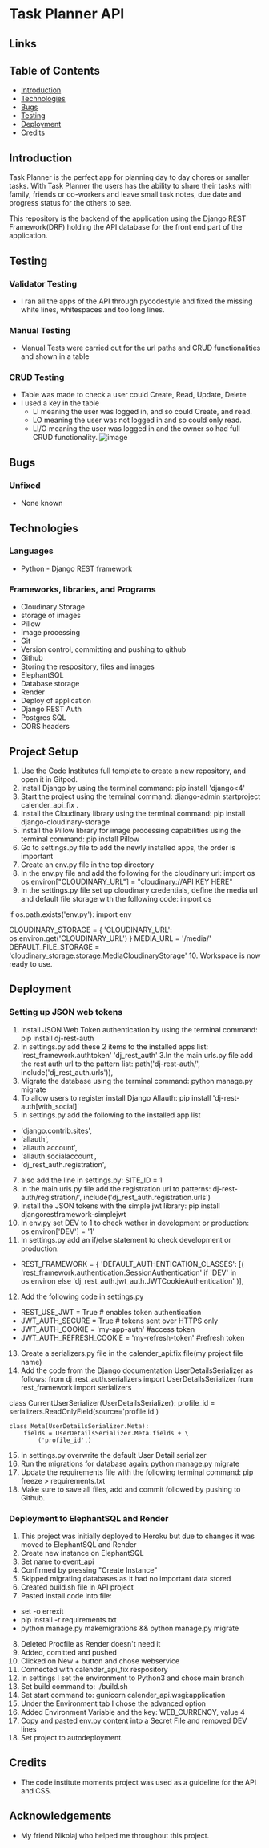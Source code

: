 # Task Planner API

## Links

## Table of Contents
- [Introduction](#introduction)
- [Technologies](#technologies)
- [Bugs](#bugs)
- [Testing](#testing)
- [Deployment](#deployment)
- [Credits](#credits)

## Introduction

Task Planner is the perfect app for planning day to day chores or smaller tasks. With Task Planner the users has the ability to share their tasks with family, friends or co-workers and leave small task notes, due date and progress status for the others to see.

This repository is the backend of the application using the Django REST Framework(DRF) holding the API database for the front end part of the application.

## Testing

### Validator Testing
- I ran all the apps of the API through pycodestyle and fixed the missing white lines, whitespaces and too long lines.

### Manual Testing
- Manual Tests were carried out for the url paths and CRUD functionalities and shown in a table

### CRUD Testing
- Table was made to check a user could Create, Read, Update, Delete
- I used a key in the table 
    - LI meaning the user was logged in, and so could Create, and read.
    - LO meaning the user was not logged in and so could only read.
    - LI/O meaning the user was logged in and the owner so had full CRUD functionality.
![image](https://user-images.githubusercontent.com/43667190/206542859-f6c3fa79-31e2-4498-a5ee-d047e3cb33b1.png)


## Bugs

### Unfixed
- None known

## Technologies
### Languages
 - Python - Django REST framework
### Frameworks, libraries, and Programs
 - Cloudinary Storage
  - storage of images
 - Pillow
  - Image processing
 - Git
  - Version control, committing and pushing to github
 - Github
  - Storing the respository, files and images
 - ElephantSQL
  - Database storage
 - Render
  - Deploy of application
 - Django REST Auth
 - Postgres SQL
 - CORS headers

## Project Setup
1. Use the Code Institutes full template to create a new repository, and open it in Gitpod.
2. Install Django by using the terminal command: pip install 'django<4'
3. Start the project using the terminal command: django-admin startproject calender_api_fix .
4. Install the Cloudinary library using the terminal command: pip install django-cloudinary-storage
5. Install the Pillow library for image processing capabilities using the terminal command: pip install Pillow
6. Go to settings.py file to add the newly installed apps, the order is important
7. Create an env.py file in the top directory
8. In the env.py file and add the following for the cloudinary url: import os
os.environ["CLOUDINARY_URL"] = "cloudinary://API KEY HERE"
9. In the settings.py file set up cloudinary credentials, define the media url and default file storage with the following code:
import os

if os.path.exists('env.py'):
    import env

CLOUDINARY_STORAGE = {
    'CLOUDINARY_URL': os.environ.get('CLOUDINARY_URL')
}
MEDIA_URL = '/media/'
DEFAULT_FILE_STORAGE = 'cloudinary_storage.storage.MediaCloudinaryStorage'
10. Workspace is now ready to use.

## Deployment
### Setting up JSON web tokens
1. Install JSON Web Token authentication by using the terminal command: pip install dj-rest-auth
2. In settings.py add these 2 items to the installed apps list: 'rest_framework.authtoken' 'dj_rest_auth'
3.In the main urls.py file add the rest auth url to the pattern list: path('dj-rest-auth/', include('dj_rest_auth.urls')),
4. Migrate the database using the terminal command: python manage.py migrate
5. To allow users to register install Django Allauth: pip install 'dj-rest-auth[with_social]'
6. In settings.py add the following to the installed app list
- 'django.contrib.sites',
- 'allauth',
- 'allauth.account',
- 'allauth.socialaccount',
- 'dj_rest_auth.registration',
7. also add the line in settings.py: SITE_ID = 1
8. In the main urls.py file add the registration url to patterns: dj-rest-auth/registration/', include('dj_rest_auth.registration.urls')
9. Install the JSON tokens with the simple jwt library: pip install djangorestframework-simplejwt
10. In env.py set DEV to 1 to check wether in development or production: os.environ['DEV'] = '1'
11. In settings.py add an if/else statement to check development or production:
- REST_FRAMEWORK = {
    'DEFAULT_AUTHENTICATION_CLASSES': [(
        'rest_framework.authentication.SessionAuthentication'
        if 'DEV' in os.environ
        else 'dj_rest_auth.jwt_auth.JWTCookieAuthentication'
    )],
12. Add the following code in settings.py
- REST_USE_JWT = True # enables token authentication
- JWT_AUTH_SECURE = True # tokens sent over HTTPS only
- JWT_AUTH_COOKIE = 'my-app-auth' #access token
- JWT_AUTH_REFRESH_COOKIE = 'my-refresh-token' #refresh token
13. Create a serializers.py file in the calender_api:fix file(my project file name)
14. Add the code from the Django documentation UserDetailsSerializer as follows:
from dj_rest_auth.serializers import UserDetailsSerializer
from rest_framework import serializers


class CurrentUserSerializer(UserDetailsSerializer):
    profile_id = serializers.ReadOnlyField(source='profile.id')
    
    class Meta(UserDetailsSerializer.Meta):
        fields = UserDetailsSerializer.Meta.fields + \
            ('profile_id',)
15. In settings.py overwrite the default User Detail serializer
16. Run the migrations for database again: python manage.py migrate
17. Update the requirements file with the following terminal command: pip freeze > requirements.txt
18. Make sure to save all files, add and commit followed by pushing to Github.

### Deployment to ElephantSQL and Render
1. This project was initially deployed to Heroku but due to changes it was moved to ElephantSQL and Render
2. Create new instance on ElephantSQL
3. Set name to event_api
4. Confirmed by pressing "Create Instance"
5. Skipped migrating databases as it had no important data stored
6. Created build.sh file in API project
7. Pasted install code into file:
 - set -o errexit
 - pip install -r requirements.txt
 - python manage.py makemigrations && python manage.py migrate
8. Deleted Procfile as Render doesn't need it
9. Added, comitted and pushed
10. Clicked on New + button and chose webservice 
11. Connected with calender_api_fix respository
12. In settings I set the environment to Python3 and chose main branch
13. Set build command to: ./build.sh
14. Set start command to:  gunicorn calender_api.wsgi:application
15. Under the Environment tab I chose the advanced option
16. Added Environment Variable and the key: WEB_CURRENCY, value 4
17. Copy and pasted env.py content into a Secret File and removed DEV lines
18. Set project to autodeployment. 

## Credits
 - The code institute moments project was used as a guideline for the API and CSS. 
## Acknowledgements
 - My friend Nikolaj who helped me throughout this project.
